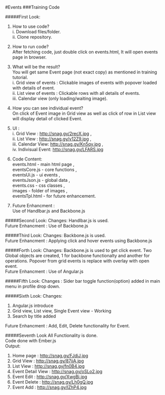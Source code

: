 #Events
###Training Code

#####First Look:

1. How to use code?  
  i. Download files/folder.  
  ii. Clone repository.

2. How to run code?  
  After fetching code, just double click on events.html, It will open events page in browser.

3. What will be the result?  
  You will get same Event page (not exact copy) as mentioned in training tutorial.  
  i. Grid view of events : Clickable images of events with popover loaded with details of event.  
  ii. List view of events : Clickable rows with all details of events.  
  iii. Calendar view (only loading/waiting image).

4. How you can see individual event?  
  On click of Event image in Grid view as well as click of row in List view will display detail of clicked Event.

5. UI :  
  i. Grid View : http://snag.gy/2recX.jpg ,  
  ii. List View : http://snag.gy/v12Z9.jpg ,  
  iii. Calendar View: http://snag.gy/Kn5qy.jpg ,  
  iv. Indivisual Event: http://snag.gy/LFARS.jpg 

6. Code Content:  
  events.html - main html page ,  
  eventsCore.js - core functions ,  
  eventsUi.js - ui events ,  
  eventsJson.js - global data ,  
  events.css - css classes ,  
  images - folder of images ,  
  eventsTpl.html - for future enhancement. 

7. Future Enhancment :  
  Use of Handlbar.js and Backbone.js

#####Second Look:
Changes: Handlbar.js is used.  
Future Enhancment : Use of Backbone.js

#####Third Look:
 Changes: Backbone.js is used.  
 Future Enhancment : Applying click and hover events using Backbone.js

#####Forth Look: 
Changes: Backbone.js is used to get click event. Two Global objects are created, 1 for backbone functionalty and another for operations. Popover from grid events is replace with overlay with open event.  
Future Enhancment : Use of Angular.js

#####Fifth Look:
Changes : Sider bar toggle function(option) added in main menu in profile drop down.

#####Sixth Look:
Changes:
1. Angular.js introduce
2. Grid view, List view, Single Event view - Working
3. Search by title added

Future Enhancment : Add, Edit, Delete functionality for Event.

#####Seventh Look
All Functionality is done.  
Code done with Ember.js  
Output:  
1. Home page : http://snag.gy/FJdiJ.jpg
2. Grid View : http://snag.gy/87iiA.jpg
3. List View : http://snag.gy/fn0B4.jpg
4. Event Detail View : http://snag.gy/oSLo2.jpg
5. Event Edit : http://snag.gy/XwgBi.jpg
6. Event Delete : http://snag.gy/Lh0gQ.jpg
7. Event Add : http://snag.gy/IZhP4.jpg
